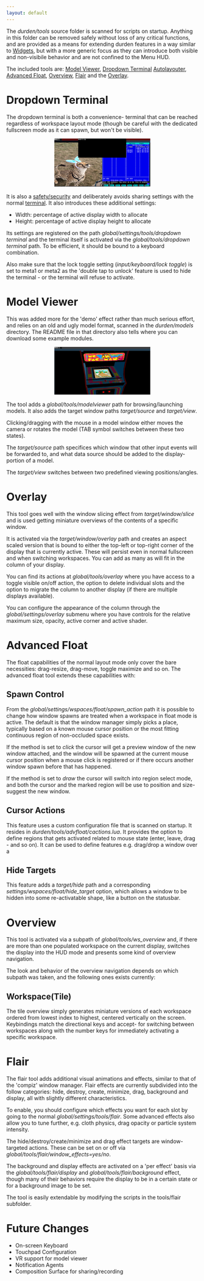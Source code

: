 ```yaml
---
layout: default
---
```


The <i>durden/tools</i> source folder is scanned for scripts on startup.
Anything in this folder can be removed safely without loss of any critical
functions, and are provided as a means for extending durden features in a way
similar to [Widgets](widgets), but with a more generic focus as they can
introduce both visible and non-visibile behavior and are not confined to the
Menu HUD.

The included tools are:
[Model Viewer](#model), [Dropdown Terminal](#dropdown)
[Autolayouter](autolay), [Advanced Float](#advfloat), [Overview](#overview),
[Flair](#flair) and the [Overlay](#overlay).

# Dropdown Terminal <a name="dropdown"/>

The dropdown terminal is both a convenience- terminal that can be reached
regardless of workspace layout mode (though be careful with the dedicated
fullscreen mode as it can spawn, but won't be visible).

<center><a href="images/dropdown.png">
	<img alt="dropdown terminal" src="images/dropdown.png" style="width: 50%"/>
</a></center>

It is also a [safety/security](security) and deliberately avoids sharing
settings with the normal [terminal](terminal). It also introduces these
additional settings:

- Width: percentage of active display width to allocate
- Height: percentage of active display height to allocate

Its settings are registered on the path
<i>global/settings/tools/dropdown terminal</i> and the terminal itself is
activated via the <i>global/tools/dropdown terminal</i> path. To be efficient,
it should be bound to a keyboard combination.

Also make sure that the lock toggle setting (<i>input/keyboard/lock toggle</i>)
is set to meta1 or meta2 as the 'double tap to unlock' feature is used to hide
the terminal - or the terminal will refuse to activate.

# Model Viewer <a name="model"/>
This was added more for the 'demo' effect rather than much serious effort, and
relies on an old and ugly model format, scanned in the <i>durden/models</i>
directory. The README file in that directory also tells where you can download
some example modules.

<center><a href="images/model.png">
	<img alt="model viewer" src="images/model.png" style="width: 50%"/>
</a></center>

The tool adds a <i>global/tools/modelviewer</i> path for browsing/launching
models. It also adds the target window paths <i>target/source</i> and
<i>target/view</i>.

Clicking/dragging with the mouse in a model window either moves the camera
or rotates the model (TAB symbol switches between these two states).

The <i>target/source</i> path specifices which window that other input events
will be forwarded to, and what data source should be added to the display-
portion of a model.

The <i>target/view</i> switches between two predefined viewing positions/angles.

# Overlay <a name="overlay"/>

This tool goes well with the window slicing effect from
<i>target/window/slice</i> and is used getting miniature overviews of the
contents of a specific window.

It is activated via the <i>target/window/overlay</i> path and creates an aspect
scaled version that is bound to either the top-left or top-right corner of
the display that is currently active. These will persist even in normal
fullscreen and when switching workspaces. You can add as many as will fit in
the column of your display.

You can find its actions at <i>global/tools/overlay</i> where you have access
to a toggle visible on/off action, the option to delete individual slots and
the option to migrate the column to another display (if there are multiple
displays available).

You can configure the appearance of the column through the
<i>global/settings/overlay</i> submenu where you have controls for the relative
maximum size, opacity, active corner and active shader.

# Advanced Float <a name="advfloat"/>
The float capabilities of the normal layout mode only cover the bare necessities:
drag-resize, drag-move, toggle maximize and so on. The advanced float tool extends
these capabilities with:

## Spawn Control
From the <i>global/settings/wspaces/float/spawn_action</i> path it is possible
to change how window spawns are treated when a workspace in float mode is
active. The default is that the window manager simply picks a place, typically
based on a known mouse cursor position or the most fitting continuous region of
non-occluded space exists.

If the method is set to <i>click</i> the cursor will get a preview window of the new
window attached, and the window will be spawned at the current mouse cursor position
when a mouse click is registered or if there occurs another window spawn before that
has happened.

If the method is set to <i>draw</i> the cursor will switch into region select mode,
and both the cursor and the marked region will be use to position and size-suggest
the new window.

## Cursor Actions
This feature uses a custom configuration file that is scanned on startup. It
resides in <i>durden/tools/advfloat/cactions.lua</i>. It provides the option to
define regions that gets activated related to mouse state (enter, leave, drag -
and so on). It can be used to define features e.g. drag/drop a window over a

## Hide Targets
This feature adds a <i>target/hide</i> path and a corresponding
<i>settings/wspaces/float/hide_target</i> option, which allows a window to be
hidden into some re-activatable shape, like a button on the statusbar.

# Overview <a name="overview"/>
This tool is activated via a subpath of <i>global/tools/ws_overview</i> and, if
there are more than one populated workspace on the current display, switches
the display into the HUD mode and presents some kind of overview navigation.

The look and behavior of the overview navigation depends on which subpath was
taken, and the following ones exists currently:

## Workspace(Tile)
The tile overview simply generates miniature versions of each workspace ordered
from lowest index to highest, centered vertically on the screen. Keybindings
match the directional keys and accept- for switching between workspaces along
with the number keys for immediately activating a specific workspace.

# Flair <a name="flair"/>

The flair tool adds additional visual animations and effects, similar to that
of the 'compiz' window manager. Flair effects are currently subdivided into the
follow categories: hide, destroy, create, minimize, drag, background and display,
all with slightly different characteristics.

To enable, you should configure which effects you want for each slot by going
to the normal <i>global/settings/tools/flair</i>. Some advanced effects also
allow you to tune further, e.g. cloth physics, drag opacity or particle system
intensity.

The hide/destroy/create/minimize and drag effect targets are window- targeted
actions. These can be set on or off via <i>global/tools/flair/window_effects=yes/no</i>.

The background and display effects are activated on a 'per effect' basis via the
<i>global/tools/flair/display</i> and <i>global/tools/flair/background</i> effect,
though many of their behaviors require the display to be in a certain state or for
a background image to be set.

The tool is easily extendable by modifying the scripts in the tools/flair
subfolder.

# Future Changes
- On-screen Keyboard
- Touchpad Configuration
- VR support for model viewer
- Notification Agents
- Composition Surface for sharing/recording
